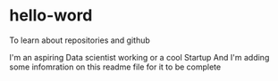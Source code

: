 # hello-word
To learn about repositories and github

I'm an aspiring Data scientist working or a cool Startup
And I'm adding some infomration on this readme file for it to be complete
